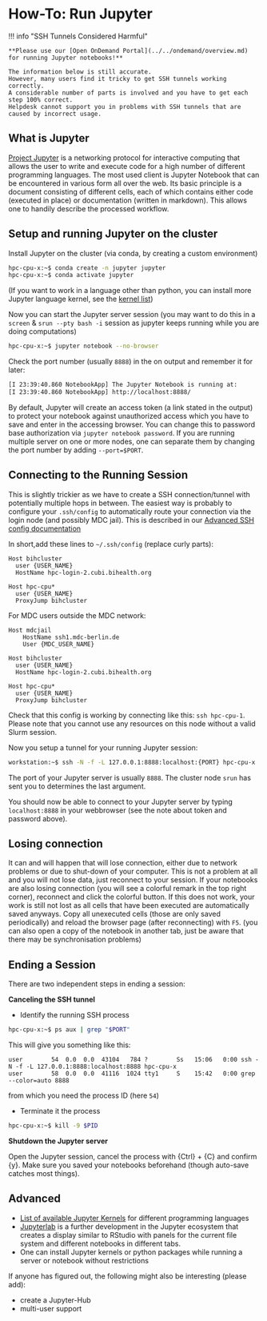 # How-To: Run Jupyter

!!! info "SSH Tunnels Considered Harmful"

    **Please use our [Open OnDemand Portal](../../ondemand/overview.md) for running Jupyter notebooks!**

    The information below is still accurate.
    However, many users find it tricky to get SSH tunnels working correctly.
    A considerable number of parts is involved and you have to get each step 100% correct.
    Helpdesk cannot support you in problems with SSH tunnels that are caused by incorrect usage.

## What is Jupyter

[Project Jupyter](http://jupyter.org/) is a networking protocol for interactive computing that allows the user to write and execute code for a high number of different programming languages. The most used client is Jupyter Notebook that can be encountered in various form all over the web. Its basic principle is a document consisting of different cells, each of which contains either code (executed in place) or documentation (written in markdown). This allows one to handily describe the processed workflow.

## Setup and running Jupyter on the cluster

Install Jupyter on the cluster (via conda, by creating a custom environment)

```bash
hpc-cpu-x:~$ conda create -n jupyter jupyter
hpc-cpu-x:~$ conda activate jupyter
```

(If you want to work in a language other than python, you can install more Jupyter language kernel, see the [kernel list](https://github.com/jupyter/jupyter/wiki/Jupyter-kernels))

Now you can start the Jupyter server session (you may want to do this in a ```screen``` & ```srun --pty bash -i``` session as jupyter keeps running while you are doing computations)
```bash
hpc-cpu-x:~$ jupyter notebook --no-browser
```

Check the port number (usually `8888`) in the on output and remember it for later:
```bash
[I 23:39:40.860 NotebookApp] The Jupyter Notebook is running at:
[I 23:39:40.860 NotebookApp] http://localhost:8888/
```

By default, Jupyter will create an access token (a link stated in the output) to protect your notebook against unauthorized access which you have to save and enter in the accessing browser. You can change this to password base authorization via `jupyter notebook password`.
If you are running multiple server on one or more nodes, one can separate them by changing the port number by adding `--port=$PORT`.

## Connecting to the Running Session

This is slightly trickier as we have to create a SSH connection/tunnel with potentially multiple hops in between. The easiest way is probably to configure your `.ssh/config` to automatically route your connection via the login node (and possibly MDC jail). This is described in our [Advanced SSH config documentation](../../connecting/advanced-ssh/unix.md#configure-ssh-client)

In short,add these lines to `~/.ssh/config` (replace curly parts):

```
Host bihcluster
  user {USER_NAME}
  HostName hpc-login-2.cubi.bihealth.org

Host hpc-cpu*
  user {USER_NAME}
  ProxyJump bihcluster
```

For MDC users outside the MDC network:
```
Host mdcjail
    HostName ssh1.mdc-berlin.de
    User {MDC_USER_NAME}

Host bihcluster
  user {USER_NAME}
  HostName hpc-login-2.cubi.bihealth.org

Host hpc-cpu*
  user {USER_NAME}
  ProxyJump bihcluster
```

Check that this config is working by connecting like this: `ssh hpc-cpu-1`. Please note that you cannot use any resources on this node without a valid Slurm session.

Now you setup a tunnel for your running Jupyter session:

```bash
workstation:~$ ssh -N -f -L 127.0.0.1:8888:localhost:{PORT} hpc-cpu-x
```
The port of your Jupyter server is usually `8888`. The cluster node `srun` has sent you to determines the last argument.

You should now be able to connect to your Jupyter server by typing `localhost:8888` in your webbrowser (see the note about token and password above).

## Losing connection

It can and will happen that will lose connection, either due to network problems or due to shut-down of your computer.
This is not a problem at all and you will not lose data, just reconnect to your session.
If your notebooks are also losing connection (you will see a colorful remark in the top right corner), reconnect and click the colorful button.
If this does not work, your work is still not lost as all cells that have been executed are automatically saved anyways.
Copy all unexecuted cells (those are only saved periodically) and reload the browser page (after reconnecting) with `F5`.
(you can also open a copy of the notebook in another tab, just be aware that there may be synchronisation problems)

## Ending a Session

There are two independent steps in ending a session:

**Canceling the SSH tunnel**

- Identify the running SSH process

```bash
hpc-cpu-x:~$ ps aux | grep "$PORT"
```

This will give you something like this:

```
user        54  0.0  0.0  43104   784 ?        Ss   15:06   0:00 ssh -N -f -L 127.0.0.1:8888:localhost:8888 hpc-cpu-x
user        58  0.0  0.0  41116  1024 tty1     S    15:42   0:00 grep --color=auto 8888
```

from which you need the process ID (here `54`)

 - Terminate it the process

```bash
hpc-cpu-x:~$ kill -9 $PID
```

**Shutdown the Jupyter server**

Open the Jupyter session, cancel the process with {Ctrl} + {C} and confirm {y}. Make sure you saved your notebooks beforehand (though auto-save catches most things).

## Advanced

- [List of available Jupyter Kernels](https://github.com/jupyter/jupyter/wiki/Jupyter-kernels) for different programming languages
- [Jupyterlab](https://github.com/jupyterlab/jupyterlab) is a further development in the Jupyter ecosystem that creates a display similar to RStudio with panels for the current file system and different notebooks in different tabs.
- One can install Jupyter kernels or python packages while running a server or notebook without restrictions

If anyone has figured out, the following might also be interesting (please add):

- create a Jupyter-Hub
- multi-user support
